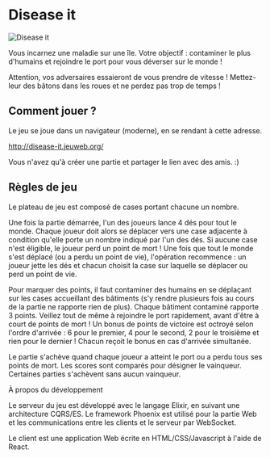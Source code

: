 # Disease it

![Disease it](https://img.itch.zone/aW1hZ2UvNTg1ODI5LzMxMTEwNDMucG5n/original/57JEPx.png)

Vous incarnez une maladie sur une île. Votre objectif : contaminer le plus d'humains et rejoindre le port pour vous déverser sur le monde !

Attention, vos adversaires essaieront de vous prendre de vitesse ! Mettez-leur des bâtons dans les roues et ne perdez pas trop de temps !



## Comment jouer ?

Le jeu se joue dans un navigateur (moderne), en se rendant à cette adresse. 

http://disease-it.jeuweb.org/

Vous n'avez qu'à créer une partie et partager le lien avec des amis. :) 



## Règles de jeu

Le plateau de jeu est composé de cases portant chacune un nombre. 

Une fois la partie démarrée, l'un des joueurs lance 4 dés pour tout le monde. Chaque joueur doit alors se déplacer vers une case adjacente à condition qu'elle porte un nombre indiqué par l'un des dés. Si aucune case n'est éligible, le joueur perd un point de mort ! Une fois que tout le monde s'est déplacé (ou a perdu un point de vie), l'opération recommence : un joueur jette les dés et chacun choisit la case sur laquelle se déplacer ou perd un point de vie.

Pour marquer des points, il faut contaminer des humains en se déplaçant sur les cases accueillant des bâtiments (s'y rendre plusieurs fois au cours de la partie ne rapporte rien de plus). Chaque bâtiment contaminé rapporte 3 points. Veillez tout de même à rejoindre le port rapidement, avant d'être à court de points de mort ! Un bonus de points de victoire est octroyé selon l'ordre d'arrivée : 6 pour le premier, 4 pour le second, 2 pour le troisième et rien pour le dernier ! Chacun reçoit le bonus en cas d'arrivée simultanée.

Le partie s'achève quand chaque joueur a atteint le port ou a perdu tous ses points de mort. Les scores sont comparés pour désigner le vainqueur. Certaines parties s'achèvent sans aucun vainqueur.



À propos du développement

Le serveur du jeu est développé avec le langage Elixir, en suivant une architecture CQRS/ES. Le framework Phoenix est utilisé pour la partie Web et les communications entre les clients et le serveur par WebSocket.

Le client est une application Web écrite en HTML/CSS/Javascript à l'aide de React. 
